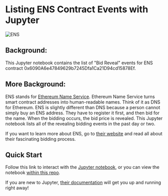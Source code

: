 # Listing ENS Contract Events with Jupyter

![ENS](https://www.easydns.com/blog/wp-content/uploads/2017/09/ensheader-261x300.png)


## Background:

This Jupyter notebook contains the list of "Bid Reveal" events for ENS contract 0x6090A6e47849629b7245Dfa1Ca21D94cd15878Ef.

## More Background:

ENS stands for [Ethereum Name Service](https://ens.domains/). Ethereum Name Service turns smart contract addresses into human-readable names. Think of it as DNS for Ethereum. ENS is slightly different than DNS because a person cannot simply buy an ENS address. They have to register it first, and then bid for the name. When the bidding occurs, the bid price is revealed. This Jupyter notebook lists all of the revealing bidding events in the past day or two. 
<br /> 

If you want to learn more about ENS, go to [their website](https://ens.domains/) and read all about their fascinating bidding process.

## Quick Start

Follow this link to interact with the [Jupyter notebook](https://hub.mybinder.org/user/pkafei-smart-co-ts-with-jupyter-wifuo1ed/notebooks/bidReveal.ipynb#), or you can view the notebook [within this repo](https://github.com/pkafei/Smart-Contract-Events-with-Jupyter/blob/master/bidReveal.ipynb).
<br />

If you are new to Jupyter, [their documentation](https://jupyter-notebook.readthedocs.io/en/stable/) will get you up and running right away!

